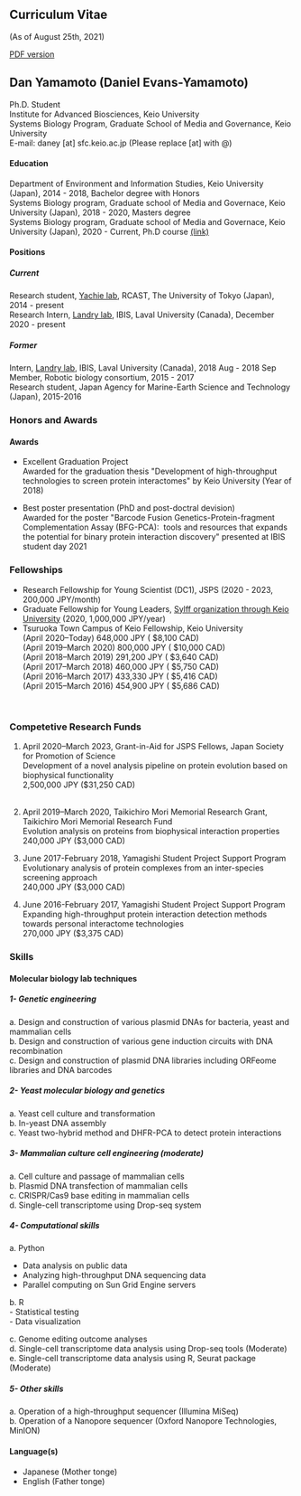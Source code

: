 ## Curriculum Vitae 
(As of August 25th, 2021)

[PDF version](https://danyamamotoevans.github.io/materials/CV_Dan_Yamamoto_20210825.pdf)

## Dan Yamamoto (Daniel Evans-Yamamoto)

Ph.D. Student <br>
Institute for Advanced Biosciences, Keio University<br>
Systems Biology Program, Graduate School of Media and Governance, Keio University<br>
E-mail: daney [at] sfc.keio.ac.jp (Please replace [at] with @)


#### Education
Department of Environment and Information Studies, Keio University (Japan), 2014 - 2018, Bachelor degree with Honors<br>
Systems Biology program, Graduate school of Media and Governace, Keio University (Japan), 2018 - 2020, Masters degree <br>
Systems Biology program, Graduate school of Media and Governace, Keio University (Japan), 2020 - Current, Ph.D course [(link)](http://www.iab.keio.ac.jp/en/index.html)<br>


#### Positions
##### Current 
Research student, [Yachie lab](http://yachie-lab.org), RCAST, The University of Tokyo (Japan), 2014 - present <br>
Research Intern, [Landry lab](https://landrylab.ibis.ulaval.ca), IBIS, Laval University (Canada), December 2020  - present <br>

##### Former
Intern, [Landry lab](https://landrylab.ibis.ulaval.ca), IBIS, Laval University (Canada), 2018 Aug - 2018 Sep <br>
Member, Robotic biology consortium, 2015 - 2017 <br>
Research student, Japan Agency for Marine-Earth Science and Technology (Japan), 2015-2016 <br>


### Honors and Awards

#### Awards
* Excellent Graduation Project <br>
Awarded for the graduation thesis "Development of high-throughput technologies to screen protein interactomes" by Keio University (Year of 2018) <br>

* Best poster presentation (PhD and post-doctral devision)<br>
Awarded for the poster "Barcode Fusion Genetics-Protein-fragment Complementation Assay (BFG-PCA):  tools and resources that expands the potential for binary protein interaction discovery" presented at IBIS student day 2021 <br>


### Fellowships 
* Research Fellowship for Young Scientist (DC1), JSPS  (2020 - 2023, 200,000 JPY/month)
* Graduate Fellowship for Young Leaders, [Sylff organization through Keio University](https://www.sylff.org/institutions/keio-university/) (2020, 1,000,000 JPY/year) 
* Tsuruoka Town Campus of Keio Fellowship, Keio University<br> 
    (April 2020–Today)        648,000 JPY   (  $8,100 CAD)<br>
    (April 2019–March 2020)   800,000 JPY   ( $10,000 CAD)<br>
    (April 2018–March 2019)   291,200 JPY   (  $3,640 CAD)<br>
    (April 2017–March 2018)   460,000 JPY   (  $5,750 CAD)<br>
    (April 2016–March 2017)   433,330 JPY   (  $5,416 CAD)<br>
    (April 2015–March 2016)   454,900 JPY   (  $5,686 CAD)<br>
<br>

### Competetive Research Funds
1. April 2020–March 2023, Grant-in-Aid for JSPS Fellows, Japan Society for Promotion of Science <br>
   Development of a novel analysis pipeline on protein evolution based on biophysical functionality  <br>
   2,500,000 JPY ($31,250 CAD)<br><br>

2. April 2019–March 2020, Taikichiro Mori Memorial Research Grant, Taikichiro Mori Memorial Research Fund<br>
   Evolution analysis on proteins from biophysical interaction properties<br>
   240,000 JPY ($3,000 CAD)<br>

3. June 2017-February 2018, Yamagishi Student Project Support Program<br>
   Evolutionary analysis of protein complexes from an inter-species screening approach<br> 
   240,000 JPY ($3,000 CAD)<br>

4. June 2016-February 2017, Yamagishi Student Project Support Program<br> 
   Expanding high-throughput protein interaction detection methods towards personal interactome technologies<br>
   270,000 JPY ($3,375 CAD)<br>



### Skills

#### Molecular biology lab techniques 
##### 1-	Genetic engineering
  a.	Design and construction of various plasmid DNAs for bacteria, yeast and mammalian cells <br>
  b.	Design and construction of various gene induction circuits with DNA recombination <br>
  c.	Design and construction of plasmid DNA libraries including ORFeome libraries and DNA barcodes <br>

##### 2-	Yeast molecular biology and genetics
  a.	Yeast cell culture and transformation <br>
  b.	In-yeast DNA assembly <br>
  c.	Yeast two-hybrid method and DHFR-PCA to detect protein interactions <br>

##### 3-	Mammalian culture cell engineering (moderate)
  a.	Cell culture and passage of mammalian cells  <br>
  b.	Plasmid DNA transfection of mammalian cells <br>
  c.	CRISPR/Cas9 base editing in mammalian cells <br>
  d.    Single-cell transcriptome using Drop-seq system <br>

##### 4-	Computational skills

  a.	Python  <br>
  - Data analysis on public data
  - Analyzing high-throughput DNA sequencing data 
  - Parallel computing on Sun Grid Engine servers 
  
  b.	R <br>
    - Statistical testing  
    - Data visualization  
    
  c.	Genome editing outcome analyses <br>
  d.	Single-cell transcriptome data analysis using Drop-seq tools (Moderate) <br>
  e.	Single-cell transcriptome data analysis using R, Seurat package (Moderate)  <br>

##### 5-	Other skills
  a.	Operation of a high-throughput sequencer (Illumina MiSeq) <br>
  b.	Operation of a Nanopore sequencer (Oxford Nanopore Technologies, MinION) <br>


#### Language(s)
* Japanese (Mother tonge)
* English  (Father tonge)

